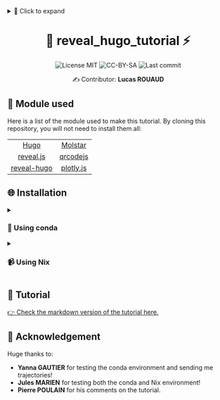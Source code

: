 <details>
  <summary>🚀 Click to expand</summary>

  <div class="markdown-alert note">
    <strong>NOTE:</strong> Highlights information that users should take into account, even when skimming.
  </div>

  <div class="markdown-alert tip">
    <strong>TIP:</strong> Optional information to help a user be more successful.
  </div>

  <div class="markdown-alert important">
    <strong>IMPORTANT:</strong> Crucial information necessary for users to succeed.
  </div>

  <div class="markdown-alert warning">
    <strong>WARNING:</strong> Critical content demanding immediate user attention due to potential risks.
  </div>

  <div class="markdown-alert caution">
    <strong>CAUTION:</strong> Negative potential consequences of an action.
  </div>

</details>


<div align="center">

# 🦙 reveal_hugo_tutorial ⚡

![License MIT](https://img.shields.io/badge/License-MIT-green)
![CC-BY-SA](https://img.shields.io/badge/License-CC%E2%80%91BY%E2%80%91SA-green)
![Last commit](https://img.shields.io/github/last-commit/FilouPlains/reveal_hugo_tutorial.svg)

✍️ Contributor: **Lucas ROUAUD**

</div>

## 🌳 Module used

Here is a list of the module used to make this tutorial. By cloning this repository,
you will not need to install them all:

|                                                         |                                                     |
| :-----------------------------------------------------: | :-------------------------------------------------: |
|               [Hugo](https://gohugo.io/)                |           [Molstar](https://molstar.org/)           |
|           [reveal.js](https://revealjs.com/)            | [qrcodejs](https://davidshimjs.github.io/qrcodejs/) |
| [reveal-hugo](https://github.com/joshed-io/reveal-hugo) |          [plotly.js](https://plotly.com/)           |

## 🌐 Installation

<details>
<summary><h3>🐍 Using conda</h3></summary>

You will need [miniconda](https://docs.anaconda.com/miniconda/) to proceed to the next installation:

```bash
# Clone this repository.
git clone --recurse-submodules -j8 https://github.com/FilouPlains/reveal_hugo_tutorial.git
cd reveal_hugo_tutorial

# Install Hugo and Plotly using miniconda.
conda env create -f env/environment.yml

# Activate the conda environment.
conda activate reveal-hugo

# Launch the presentation.
hugo server --renderStaticToDisk -p 1313
```

When the presentation is running, go, using your favorite web navigator,
on this next URL to see the “presentation hub”: [http://localhost:1313/](http://localhost:1313/).
</details>

<details>
<summary><h3>📹 Using Nix</h3></summary>

<details>
<summary><h4>🔸 Installing Nix for multi-user</h4></summary>

Download [Nix](https://nixos.org/download/) and set it up like that for multi-user:

```bash
sh <(curl -L https://nixos.org/nix/install) --daemon
```

> [!NOTE]  
> You can also enable it for single user like that:
>
> ```bash
> sh <(curl -L https://nixos.org/nix/install) --no-daemon
> ```

</details>

<details>
<summary><h4>🔸 Enabling `flakes` and `nix-command`</h4></summary>

To enable `flakes` and `nix-command`, you can launch these commands:

```bash
# Create nix config directory.
mkdir --parents ~/.config/nix

# Enable `flakes` by adding `experimental-features = nix-command flakes` to
# `/etc/nix/nix.conf`.
grep --quiet "flakes" ~/.config/nix/nix.conf \   
    && echo "Flakes already enable." \   
    || echo "experimental-features = nix-command flakes" >> ~/.config/nix/nix.conf
```

</details>

<details>
<summary><h4>🔸 Installing and using `reveal_hugo_tutorial`</h4></summary>

> [!WARNING]  
> Do not forget to close your terminal et reopen it to enable fully nix!

```bash
# Clone this repository.
git clone --recurse-submodules -j8 https://github.com/FilouPlains/reveal_hugo_tutorial.git
cd reveal_hugo_tutorial

# Activate the Nix environment.
nix develop ${PWD}/env

### # Or you can do:
### cd env/
### nix develop

# Launch the presentation.
serve
```

> [!NOTE]  
> The last command is an alias create when activating the Nix environment. Basically it launch
> these commands:
> 
> ```bash
> # Open your brower to see the “presentation hub”.
> xdg-open http://localhost:1313/
> # Launch the presentation
> hugo server --renderStaticToDisk -p 1313
> ```

If your browser load to quick, wait that hugo is fully launch and refresh the page. If the
browser does not open correctly, open manually your brower and go to this next URL to see
the “presentation hub”: [http://localhost:1313/](http://localhost:1313/).

</details>
</details>

## 📰 Tutorial

[👉 Check the markdown version of the tutorial here.](https://github.com/FilouPlains/reveal_hugo_tutorial/blob/main/tutorial.md)

## 🙇 Acknowledgement

Huge thanks to:

- **Yanna GAUTIER** for testing the conda environment and sending me trajectories!
- **Jules MARIEN** for testing both the conda and Nix environment!
- **Pierre POULAIN** for his comments on the tutorial.

